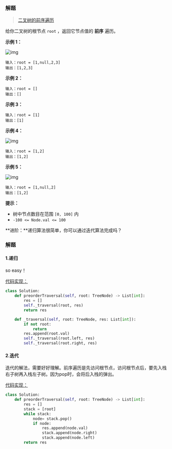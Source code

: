 ### 解题

> [二叉树的前序遍历](https://leetcode-cn.com/problems/binary-tree-preorder-traversal/description/)

给你二叉树的根节点 `root` ，返回它节点值的 **前序** 遍历。

**示例 1：**

![img](https://assets.leetcode.com/uploads/2020/09/15/inorder_1.jpg)

```
输入：root = [1,null,2,3]
输出：[1,2,3]
```

**示例 2：**

```
输入：root = []
输出：[]
```

**示例 3：**

```
输入：root = [1]
输出：[1]
```

**示例 4：**

![img](https://assets.leetcode.com/uploads/2020/09/15/inorder_5.jpg)

```
输入：root = [1,2]
输出：[1,2]
```

**示例 5：**

![img](https://assets.leetcode.com/uploads/2020/09/15/inorder_4.jpg)

```
输入：root = [1,null,2]
输出：[1,2]
```

**提示：**

- 树中节点数目在范围 `[0, 100]` 内
- `-100 <= Node.val <= 100`

**进阶：**递归算法很简单，你可以通过迭代算法完成吗？

### 解题

#### 1.递归

so easy！

[代码实现：](solution.py)

```python
class Solution:
    def preorderTraversal(self, root: TreeNode) -> List[int]:
        res = []
        self._traversal(root, res)
        return res

    def _traversal(self, root: TreeNode, res: List[int]):
        if not root:
            return
        res.append(root.val)
        self._traversal(root.left, res)
        self._traversal(root.right, res)
```

#### 2.迭代

迭代的解法，需要好好理解。前序遍历是先访问根节点，访问根节点后，要先入栈右子树再入栈左子树。因为pop时，会将后入栈的弹出。

[代码实现：](solution1.py)

```python
class Solution:
    def preorderTraversal(self, root: TreeNode) -> List[int]:
        res = []
        stack = [root]
        while stack:
            node= stack.pop()
            if node:
                res.append(node.val)
                stack.append(node.right)
                stack.append(node.left)
        return res
```

